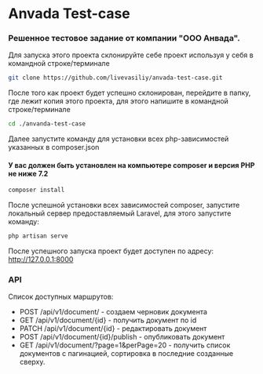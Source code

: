 # Anvada Test-case

### Решенное тестовое задание от компании "ООО Анвада".

Для запуска этого проекта склонируйте себе проект используя у себя в командной строке/терминале
```bash
git clone https://github.com/livevasiliy/anvada-test-case.git
```

После того как проект будет успешно склонирован, перейдите в папку, где лежит копия этого проекта, для этого напишите 
в командной строке/терминале 
```bash
cd ./anvanda-test-case
```
Далее запустите команду для установки всех php-зависимостей указанных в composer.json 

#### У вас должен быть установлен на компьютере composer и версия PHP не ниже 7.2
```bash
composer install
```

После успешной установки всех зависимостей composer, запустите локальный сервер предоставляемый Laravel, 
для этого запустите команду:
```bash
php artisan serve
``` 

После успешного запуска проект будет доступен по адресу: http://127.0.0.1:8000

### API
Список доступных маршрутов:
- POST /api/v1/document/ - создаем черновик документа
- GET /api/v1/document/{id} - получить документ по id
- PATCH /api/v1/document/{id} - редактировать документ
- POST /api/v1/document/{id}/publish - опубликовать документ
- GET /api/v1/document/?page=1&perPage=20 - получить список документов с
пагинацией, сортировка в последние созданные сверху. 
